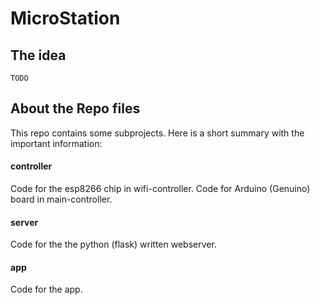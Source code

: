 # MicroStation

## The idea

```
TODO
```

## About the Repo files

This repo contains some subprojects. Here is a short summary with the important information:

#### controller

Code for the esp8266 chip in wifi-controller.
Code for Arduino (Genuino) board in main-controller.

#### server

Code for the the python (flask) written webserver.

#### app

Code for the app.

